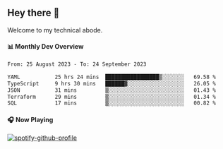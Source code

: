## Hey there 👋

Welcome to my technical abode.

#### 📊 Monthly Dev Overview
<!--START_SECTION:waka-->

```txt
From: 25 August 2023 - To: 24 September 2023

YAML           25 hrs 24 mins  █████████████████▒░░░░░░░   69.58 %
TypeScript     9 hrs 30 mins   ██████▓░░░░░░░░░░░░░░░░░░   26.05 %
JSON           31 mins         ▒░░░░░░░░░░░░░░░░░░░░░░░░   01.43 %
Terraform      29 mins         ▒░░░░░░░░░░░░░░░░░░░░░░░░   01.34 %
SQL            17 mins         ▒░░░░░░░░░░░░░░░░░░░░░░░░   00.82 %
```

<!--END_SECTION:waka-->

#### 🎧 Now Playing

[![spotify-github-profile](https://spotify-github-profile.vercel.app/api/view?uid=james2mid&cover_image=true&theme=natemoo-re)](https://open.spotify.com/user/james2mid?si=2b3baf2b09cb499e)
